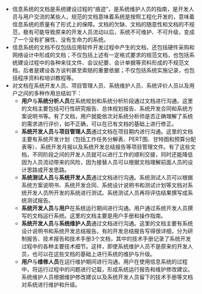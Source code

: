 - 信息系统的文档是系统建设过程的“痕迹”，是系统维护人员的指南，是开发人员与用户交流的某些人，规范的文档意味着系统是按照工程化开发的，意味着信息系统的质量有了形式上的保障。文档的欠缺、文档的随意性和文档的不规范，极有可能导致原来的开发人员流动以后，系统不可维护、不可升级，变成了一个没有扩展性、没有生命力的系统。
- 信息系统的文档不仅包括应用软件开发过程中产生的文档，还包括硬件采购和网络设计中形成的文档；不仅包括上述有一定格式要求的规范文档，也包括系统建设过程中的各种来往文件、会议纪要、会计单据等资料形成的不规范文档，后者是建设各方谈判甚至索赔的重要依据；不仅包括系统实施记录，也包括程序资料和培训教程等。
- 对文档在系统开发人员、项目管理人员、系统维护人员、系统评价人员以及用户之间的多种作用总结如下：
	- **用户**与**系统分析人员**在系统规划和系统分析阶段通过文档进行沟通。这里的文档主要包括可行性研究报告、总体规划报告、系统开发合同和系统方案说明书等。有了文档，用户就能依次对系统分析师是否正确理解了系统的需求进行评价，如不正确，可以在已有文档的基础上进行修正。
	- **系统开发人员**与**项目管理人员**通过文档在项目期内进行沟通。这里的文档主要有系统开发计划（包括工作任务分解表、PERT图、甘特图和预算分配表等）、系统开发月报以及系统开发总结报告等项目管理文件。有了这些文档，不同阶段之间的开发人员就可以进行工作的顺利交接，同时还能降低因为人员流动带来的风险，因为接替人员可以根据文档理解前面人员的设计思路或开发思路。
	- **系统测试人员**与**系统开发人员**通过文档进行沟通。系统测试人员可以根据系统方案说明书、系统开发合同、系统设计说明书和测试计划等文档对系统开发人员所开发的系统进行测试。系统测试人员再将评估结果撰写成系统测试报告。
	- **系统开发人员**与**用户**在系统运行期间进行沟通。用户通过系统开发人员撰写的文档运行系统。这里的文档主要是用户手册和操作指南。
	- **系统开发人员**与**系统维护人员**通过文档进行沟通。这里的文档主要有系统设计说明书和系统开发总结报告。有的开发总结报告写得很详细，分为研制报告、技术报告和技术手册3个文档，其中的技术手册记录了系统开发过程中的各种主要技术细节。这样，即使系统维护人员不是原来的开发人员，也可以在这些文档的基础上进行系统的维护与升级。
	- **用户**与**维修人员**在运行维护期间进行沟通。用户在使用信息系统的过程中，将运行过程中的问题进行记载，形成系统运行报告和维护修改建议。系统维护人员根据维护修改建议以及系统开发人员留下的技术手册等文档对系统进行维护和升级。